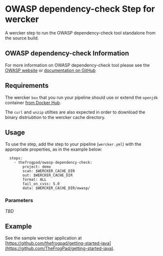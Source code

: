 # OWASP dependency-check Step for wercker

A wercker step to run the OWASP dependency-check tool standalone from the source build.

## OWASP dependency-check Information

For more information on OWASP dependency-check tool please see the [OWASP website](https://www.owasp.org/index.php/OWASP_Dependency_Check) or [documentation on GitHub](https://jeremylong.github.io/DependencyCheck/)

## Requirements

The wercker `box` that you run your pipeline should use or extend the `openjdk` container [from Docker Hub](https://hub.docker.com/_/openjdk/).

The `curl` and `unzip` utilties are also expected in order to download the binary distriubtion to the wercker cache directory.

## Usage

To use the step, add the step to your pipeline (`wercker.yml`) with the appropriate properties, as in the example below:

```
  steps:
    - thefrogpad/owasp-dependency-check:
        project: demo
        scan: $WERCKER_CACHE_DIR
        out: $WERCKER_CACHE_DIR
        format: ALL
        fail_on_cvss: 5.0
        data: $WERCKER_CACHE_DIR/owasp/
```

### Parameters

_TBD_

## Example

See the sample wercker application at [https://github.com/thefrogpad/getting-started-java](https://github.com/TheFrogPad/getting-started-java).
